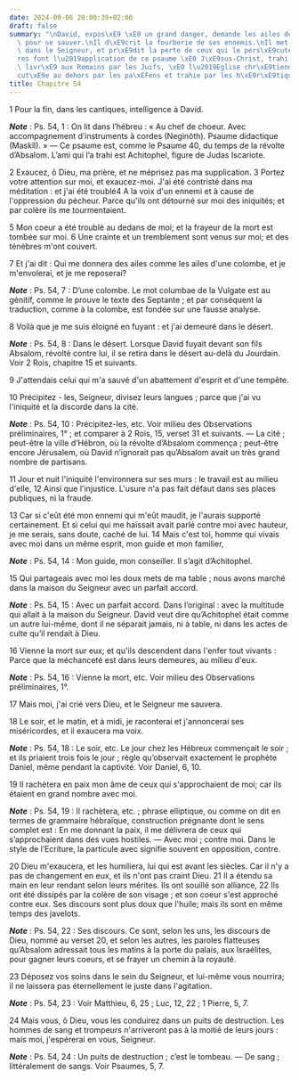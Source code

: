 ```yaml
---
date: 2024-09-06 20:00:39+02:00
draft: false
summary: "\nDavid, expos\xE9 \xE0 un grand danger, demande les ailes de la colombe\
  \ pour se sauver.\nIl d\xE9crit la fourberie de ses ennemis.\nIl met toute sa confiance\
  \ dans le Seigneur, et pr\xE9dit la perte de ceux qui le pers\xE9cutent.\nLes P\xE8\
  res font l\u2019application de ce psaume \xE0 J\xE9sus-Christ, trahi par Judas et\
  \ livr\xE9 aux Romains par les Juifs, \xE0 l\u2019Eglise chr\xE9tienne, pers\xE9\
  cut\xE9e au dehors par les pa\xEFens et trahie par les h\xE9r\xE9tiques.\n"
title: Chapitre 54
---
```





1 Pour la fin, dans les cantiques, intelligence à David.

***Note*** :  Ps. 54, 1 : On lit dans l’hébreu : « Au chef de choeur. Avec accompagnement d’instruments à cordes (Neginôth). Psaume didactique (Maskîl). » ― Ce psaume est, comme le Psaume 40, du temps de la révolte d’Absalom. L’ami qui l’a trahi est Achitophel, figure de Judas Iscariote.


2 Exaucez, ô Dieu, ma prière, et ne méprisez pas ma supplication. 3 Portez votre attention sur moi, et exaucez-moi. J'ai été contristé dans ma méditation : et j'ai été troublé4 A la voix d'un ennemi et à cause de l'oppression du pécheur. Parce qu'ils ont détourné sur moi des iniquités; et par colère ils me tourmentaient.


5 Mon coeur a été troublé au dedans de moi; et la frayeur de la mort est tombée sur moi. 6 Une crainte et un tremblement sont venus sur moi; et des ténèbres m'ont couvert.


7 Et j'ai dit : Qui me donnera des ailes comme les ailes d'une colombe, et je m'envolerai, et je me reposerai?

***Note*** :  Ps. 54, 7 : D’une colombe. Le mot columbae de la Vulgate est au génitif, comme le prouve le texte des Septante ; et par conséquent la traduction, comme à la colombe, est fondée sur une fausse analyse.

8 Voilà que je me suis éloigné en fuyant : et j'ai demeuré dans le désert.

***Note*** :  Ps. 54, 8 : Dans le désert. Lorsque David fuyait devant son fils Absalom, révolté contre lui, il se retira dans le désert au-delà du Jourdain. Voir 2 Rois, chapitre 15 et suivants.

9 J'attendais celui qui m'a sauvé d'un abattement d'esprit et d'une tempête.


10 Précipitez - les, Seigneur, divisez leurs langues ; parce que j'ai vu l'iniquité et la discorde dans la cité.

***Note*** :  Ps. 54, 10 : Précipitez-les, etc. Voir milieu des Observations préliminaires, 1° ; et comparer à 2 Rois, 15, verset 31 et suivants. ― La cité ; peut-être la ville d’Hébron, où la révolte d’Absalom commença ; peut-être encore Jérusalem, où David n’ignorait pas qu’Absalom avait un très grand nombre de partisans.

11 Jour et nuit l'iniquité l'environnera sur ses murs : le travail est au milieu d'elle, 12 Ainsi que l'injustice. L'usure n'a pas fait défaut dans ses places publiques, ni la fraude.


13 Car si c'eût été mon ennemi qui m'eût maudit, je l'aurais supporté certainement. Et si celui qui me haïssait avait parlé contre moi avec hauteur, je me serais, sans doute, caché de lui. 14 Mais c'est toi, homme qui vivais avec moi dans un même esprit, mon guide et mon familier,

***Note*** :  Ps. 54, 14 : Mon guide, mon conseiller. Il s’agit d’Achitophel.

15 Qui partageais avec moi les doux mets de ma table ; nous avons marché dans la maison du Seigneur avec un parfait accord.

***Note*** :  Ps. 54, 15 : Avec un parfait accord. Dans l’original : avec la multitude qui allait à la maison du Seigneur. David veut dire qu’Achitophel était comme un autre lui-même, dont il ne séparait jamais, ni à table, ni dans les actes de culte qu’il rendait à Dieu.


16 Vienne la mort sur eux; et qu'ils descendent dans l'enfer tout vivants : Parce que la méchanceté est dans leurs demeures, au milieu d'eux.

***Note*** :  Ps. 54, 16 : Vienne la mort, etc. Voir milieu des Observations préliminaires, 1°.

17 Mais moi, j'ai crié vers Dieu, et le Seigneur me sauvera.


18 Le soir, et le matin, et à midi, je raconterai et j'annoncerai ses miséricordes, et il exaucera ma voix.

***Note*** :  Ps. 54, 18 : Le soir, etc. Le jour chez les Hébreux commençait le soir ; et ils priaient trois fois le jour ; règle qu’observait exactement le prophète Daniel, même pendant la captivité. Voir Daniel, 6, 10.

19 Il rachètera en paix mon âme de ceux qui s'approchaient de moi; car ils étaient en grand nombre avec moi.

***Note*** :  Ps. 54, 19 : Il rachètera, etc. ; phrase elliptique, ou comme on dit en termes de grammaire hébraïque, construction prégnante dont le sens complet est : En me donnant la paix, il me délivrera de ceux qui s’approchaient dans des vues hostiles. ― Avec moi ; contre moi. Dans le style de l’Ecriture, la particule avec signifie souvent en opposition, contre.

20 Dieu m'exaucera, et les humiliera, lui qui est avant les siècles. Car il n'y a pas de changement en eux, et ils n'ont pas craint Dieu. 21 Il a étendu sa main en leur rendant selon leurs mérites. Ils ont souillé son alliance, 22 Ils ont été dissipés par la colère de son visage ; et son coeur s'est approché contre eux. Ses discours sont plus doux que l'huile; mais ils sont en même temps des javelots.

***Note*** :  Ps. 54, 22 : Ses discours. Ce sont, selon les uns, les discours de Dieu, nommé au verset 20, et selon les autres, les paroles flatteuses qu’Absalom adressait tous les matins à la porte du palais, aux Israélites, pour gagner leurs coeurs, et se frayer un chemin à la royauté.


23 Déposez vos soins dans le sein du Seigneur, et lui-même vous nourrira; il ne laissera pas éternellement le juste dans l'agitation.

***Note*** :  Ps. 54, 23 : Voir Matthieu, 6, 25 ; Luc, 12, 22 ; 1 Pierre, 5, 7.

24 Mais vous, ô Dieu, vous les conduirez dans un puits de destruction. Les hommes de sang et trompeurs n'arriveront pas à la moitié de leurs jours : mais moi, j'espérerai en vous, Seigneur.

***Note*** :  Ps. 54, 24 : Un puits de destruction ; c’est le tombeau. ― De sang ; littéralement de sangs. Voir Psaumes, 5, 7.

